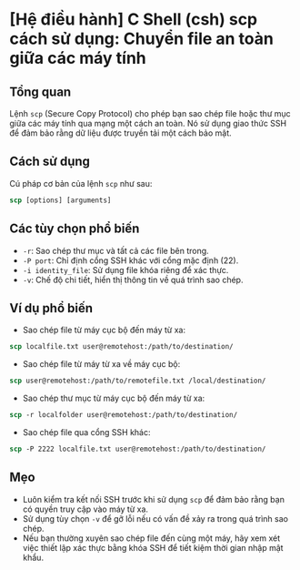 # [Hệ điều hành] C Shell (csh) scp cách sử dụng: Chuyển file an toàn giữa các máy tính

## Tổng quan
Lệnh `scp` (Secure Copy Protocol) cho phép bạn sao chép file hoặc thư mục giữa các máy tính qua mạng một cách an toàn. Nó sử dụng giao thức SSH để đảm bảo rằng dữ liệu được truyền tải một cách bảo mật.

## Cách sử dụng
Cú pháp cơ bản của lệnh `scp` như sau:
```csh
scp [options] [arguments]
```

## Các tùy chọn phổ biến
- `-r`: Sao chép thư mục và tất cả các file bên trong.
- `-P port`: Chỉ định cổng SSH khác với cổng mặc định (22).
- `-i identity_file`: Sử dụng file khóa riêng để xác thực.
- `-v`: Chế độ chi tiết, hiển thị thông tin về quá trình sao chép.

## Ví dụ phổ biến
- Sao chép file từ máy cục bộ đến máy từ xa:
```csh
scp localfile.txt user@remotehost:/path/to/destination/
```
- Sao chép file từ máy từ xa về máy cục bộ:
```csh
scp user@remotehost:/path/to/remotefile.txt /local/destination/
```
- Sao chép thư mục từ máy cục bộ đến máy từ xa:
```csh
scp -r localfolder user@remotehost:/path/to/destination/
```
- Sao chép file qua cổng SSH khác:
```csh
scp -P 2222 localfile.txt user@remotehost:/path/to/destination/
```

## Mẹo
- Luôn kiểm tra kết nối SSH trước khi sử dụng `scp` để đảm bảo rằng bạn có quyền truy cập vào máy từ xa.
- Sử dụng tùy chọn `-v` để gỡ lỗi nếu có vấn đề xảy ra trong quá trình sao chép.
- Nếu bạn thường xuyên sao chép file đến cùng một máy, hãy xem xét việc thiết lập xác thực bằng khóa SSH để tiết kiệm thời gian nhập mật khẩu.